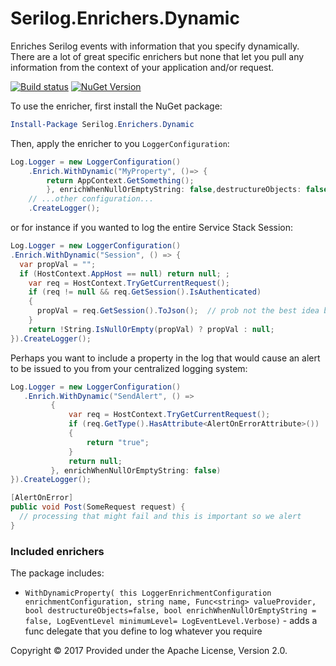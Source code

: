 # Serilog.Enrichers.Dynamic

Enriches Serilog events with information that you specify dynamically.  There are a lot of great specific enrichers but none that let you pull any information from the context of your application and/or request.
 
[![Build status](https://ci.appveyor.com/api/projects/status/pb8tb199yb59dkhf/branch/master?svg=true)](https://github.com/sbosell/serilog-enrichers-dynamic) [![NuGet Version](http://img.shields.io/nuget/v/Serilog.Enrichers.Dynamic.svg?style=flat)](https://www.nuget.org/packages/Serilog.Enrichers.Dynamic/)

To use the enricher, first install the NuGet package:

```powershell
Install-Package Serilog.Enrichers.Dynamic
```

Then, apply the enricher to you `LoggerConfiguration`:

```csharp
Log.Logger = new LoggerConfiguration()
    .Enrich.WithDynamic("MyProperty", ()=> {
    	return AppContext.GetSomething(); 
    	}, enrichWhenNullOrEmptyString: false,destructureObjects: false, minimumLevel: LogEventLevel.Fatal
    // ...other configuration...
    .CreateLogger();
```

or for instance if you wanted to log the entire Service Stack Session:

```csharp
Log.Logger = new LoggerConfiguration()
.Enrich.WithDynamic("Session", () => {
  var propVal = "";
  if (HostContext.AppHost == null) return null; ;
    var req = HostContext.TryGetCurrentRequest();
    if (req != null && req.GetSession().IsAuthenticated)
    {
      propVal = req.GetSession().ToJson();  // prob not the best idea but hey
    }
    return !String.IsNullOrEmpty(propVal) ? propVal : null;
}).CreateLogger();
```

Perhaps you want to include a property in the log that would cause an alert to be issued to you from your centralized logging system:

```csharp
Log.Logger = new LoggerConfiguration()
   .Enrich.WithDynamic("SendAlert", () =>
         {
             var req = HostContext.TryGetCurrentRequest();
             if (req.GetType().HasAttribute<AlertOnErrorAttribute>())
             {
                 return "true";
             }
             return null;
         }, enrichWhenNullOrEmptyString: false)
}).CreateLogger();

[AlertOnError]
public void Post(SomeRequest request) {
  // processing that might fail and this is important so we alert 
}

```

### Included enrichers

The package includes:

 * ` WithDynamicProperty(
          this LoggerEnrichmentConfiguration enrichmentConfiguration, string name, Func<string> valueProvider,  bool destructureObjects=false, bool enrichWhenNullOrEmptyString = false, LogEventLevel minimumLevel= LogEventLevel.Verbose)
        ` - adds a func delegate that you define to log whatever you require
 

Copyright © 2017  Provided under the Apache License, Version 2.0.
